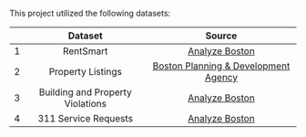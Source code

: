 This project utilized the following datasets: 

|  |      **Dataset**                   |                                  **Source**                            |
|-:|:---------------------------------:|:---------------------------------------------------------------------------:|
| 1| RentSmart  |  [Analyze Boston](https://data.boston.gov/dataset/rentsmart/resource/dc615ff7-2ff3-416a-922b-f0f334f085d0) |
| 2| Property Listings  |  [Boston Planning & Development Agency](https://www.bostonplans.org/housing/finding-housing/property-listings) |
| 3| Building and Property Violations     |  [Analyze Boston](https://data.boston.gov/dataset/building-and-property-violations1/resource/800a2663-1d6a-46e7-9356-bedb70f5332c) |
| 4| 311 Service Requests     |  [Analyze Boston](https://data.boston.gov/dataset/311-service-requests) |
